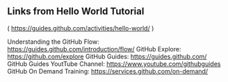 ## Links from Hello World Tutorial
( https://guides.github.com/activities/hello-world/ )

Understanding the GitHub Flow: https://guides.github.com/introduction/flow/
GitHub Explore: https://github.com/explore
GitHub Guides: https://guides.github.com/
GitHub Guides YoutTube Channel: https://www.youtube.com/githubguides
GitHub On Demand Training: https://services.github.com/on-demand/
